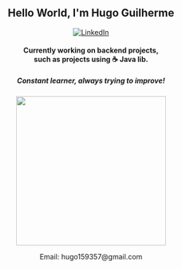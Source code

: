 <h2 align="center">Hello World, I'm Hugo Guilherme</h2>

<p align="center">
  <a href="https://www.linkedin.com/in/hugo-guilherme-costa">
    <img src="https://img.shields.io/badge/LinkedIn-000?style=for-the-badge&logo=linkedin&logoColor=blue" alt="LinkedIn"/>
  </a>
</p>

<h4 align="center">Currently working on backend projects,<br/>such as projects using ☕ Java lib.</h4>

<h5 align="center">Constant learner, always trying to improve!</h5>

<p align="center">
  <a href="https://github.com/anuraghazra/github-readme-stats"> 
    <img src="https://github-readme-stats.vercel.app/api/top-langs/?username=HugoGuilherme&layout=compact&theme=gruvbox" style="max-width:100%;" width="300">
  </a>
</p>

<p align="center">Email: hugo159357@gmail.com</p>
